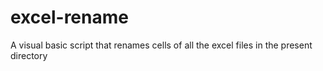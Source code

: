 # excel-rename
A visual basic script that renames cells of all the excel files in the present directory

